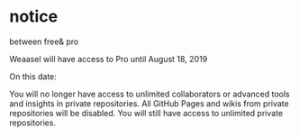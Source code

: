 # notice
between free&amp; pro


Weaasel will have access to Pro until August 18, 2019

On this date:

You will no longer have access to unlimited collaborators or advanced tools and insights in private repositories.
All GitHub Pages and wikis from private repositories will be disabled.
You will still have access to unlimited private repositories.
